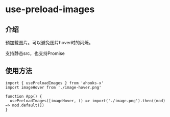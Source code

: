 # use-preload-images

## 介绍

预加载图片。可以避免图片hover时的闪烁。

支持静态src，也支持Promise

## 使用方法

```tsx
import { usePreloadImages } from 'ahooks-x'
import imageHover from './image-hover.png'

function App() {
  usePreloadImages([imageHover, () => import('./image.png').then((mod) => mod.default)])
}
```
